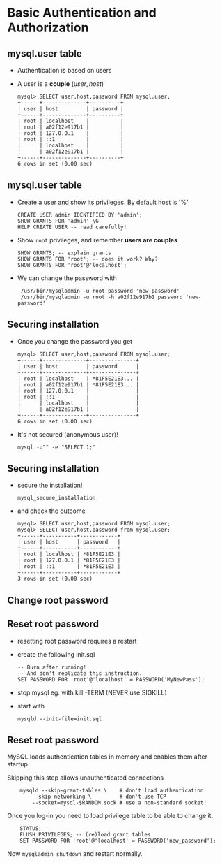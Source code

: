 # Basic Authentication and Authorization


## mysql.user table
  - Authentication is based on users
  - A user is a **couple** $(user, host)$ 
       
        mysql> SELECT user,host,password FROM mysql.user;
        +------+--------------+----------+
        | user | host         | password |
        +------+--------------+----------+
        | root | localhost    |          |
        | root | a02f12e917b1 |          |
        | root | 127.0.0.1    |          |
        | root | ::1          |          |
        |      | localhost    |          |
        |      | a02f12e917b1 |          |
        +------+--------------+----------+
        6 rows in set (0.00 sec)


## mysql.user table
  - Create a user and show its privileges. By default host is '%'
  
        CREATE USER admin IDENTIFIED BY 'admin';
        SHOW GRANTS FOR 'admin' \G     
        HELP CREATE USER -- read carefully!
 
  - Show `root` privileges, and remember **users are couples**
  
        SHOW GRANTS; -- explain grants
        SHOW GRANTS FOR 'root'; -- does it work? Why?
        SHOW GRANTS FOR 'root'@'localhost'; 
        
  - We can change the password with
  
         /usr/bin/mysqladmin -u root password 'new-password'
         /usr/bin/mysqladmin -u root -h a02f12e917b1 password 'new-password'

  
## Securing installation

  - Once you change the password you get
  
        mysql> SELECT user,host,password FROM mysql.user;
        +------+--------------+---------------+
        | user | host         | password      |
        +------+--------------+---------------+
        | root | localhost    | *81F5E21E3... |
        | root | a02f12e917b1 | *81F5E21E3... |
        | root | 127.0.0.1    |               |
        | root | ::1          |               |
        |      | localhost    |               |
        |      | a02f12e917b1 |               |
        +------+--------------+---------------+
        6 rows in set (0.00 sec)

  - It's not secured (anonymous user)!
  
        mysql -u"" -e "SELECT 1;"
  

## Securing installation
  - secure the installation!
  
        mysql_secure_installation
  
  - and check the outcome
  
        mysql> SELECT user,host,password FROM mysql.user;                                                                                                                                                       mysql> SELECT user,host,password from mysql.user;
        +------+-----------+------------+
        | user | host      | password   |
        +------+-----------+------------+
        | root | localhost | *81F5E21E3 |
        | root | 127.0.0.1 | *81F5E21E3 |
        | root | ::1       | *81F5E21E3 |
        +------+-----------+------------+
        3 rows in set (0.00 sec)


## Change root password


## Reset root password

  - resetting root password requires a restart
  - create the following init.sql
    
        -- Burn after running!
        -- And don't replicate this instruction.
        SET PASSWORD FOR 'root'@'localhost' = PASSWORD('MyNewPass');

  - stop mysql eg. with kill -TERM (NEVER use SIGKILL)
  - start with 
  
        mysqld --init-file=init.sql
        

## Reset root password

MySQL loads authentication tables in memory and enables them after startup.
 
Skipping this step allows unauthenticated connections
 
        mysqld --skip-grant-tables \    # don't load authentication
            --skip-networking \         # don't use TCP
            --socket=mysql-$RANDOM.sock # use a non-standard socket!
        
Once you log-in you need to load privilege table to be able to change it.

        STATUS;
        FLUSH PRIVILEGES; -- (re)load grant tables
        SET PASSWORD FOR 'root'@'localhost' = PASSWORD('new_password');
        
Now `mysqladmin shutdown` and restart normally.
        